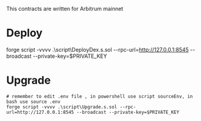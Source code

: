 This contracts are written for Arbitrum mainnet

# Deploy
forge script -vvvv .\script\DeployDex.s.sol --rpc-url=http://127.0.0.1:8545 --broadcast --private-key=$PRIVATE_KEY

# Upgrade
```
# remember to edit .env file , in powershell use script sourceEnv, in bash use source .env
forge script -vvvv .\script\Upgrade.s.sol --rpc-url=http://127.0.0.1:8545 --broadcast --private-key=$PRIVATE_KEY
```
